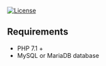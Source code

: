 [![License](https://img.shields.io/github/license/jakubzlotek/php-test-framework?style=flat-square)](https://github.com/JakubZlotek/php-test-framework/blob/master/LICENSE)

## Requirements
- PHP 7.1 +
- MySQL or MariaDB database

